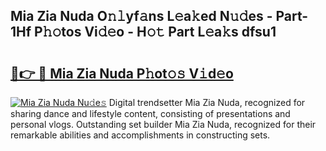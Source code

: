 ## Mia Zia Nuda O𝚗𝚕yf𝚊ns L𝚎a𝚔ed N𝚞𝚍es - Part-1Hf P𝚑𝚘tos Vi𝚍𝚎o - H𝚘𝚝 Part L𝚎a𝚔s dfsu1

# <h2><a href="http://kf0o9eh.oniu.top/?m=Mia+Zia+Nuda">🔗👉 🔴 Mia Zia Nuda P𝚑ot𝚘𝚜 V𝚒d𝚎o</a></h2>

[![Mia Zia Nuda Nu𝚍e𝚜](https://i.imgur.com/0qMVB7G.gif)](http://kf0o9eh.oniu.top/?m=Mia+Zia+Nuda)
Digital trendsetter Mia Zia Nuda, recognized for sharing dance and lifestyle content, consisting of presentations and personal vlogs. Outstanding set builder Mia Zia Nuda, recognized for their remarkable abilities and accomplishments in constructing sets.  
